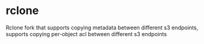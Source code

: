 # rclone
Rclone fork that supports copying metadata between different s3 endpoints, supports copying per-object acl between different s3 endpoints
